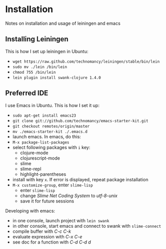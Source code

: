 # Installation

Notes on installation and usage of leiningen and emacs

## Installing Leiningen

This is how I set up leiningen in Ubuntu:

* `wget https://raw.github.com/technomancy/leiningen/stable/bin/lein`
* `sudo mv ./lein /bin/lein`
* `chmod 755 /bin/lein`
* `lein plugin install swank-clojure 1.4.0`

## Preferred IDE

I use Emacs in Ubuntu. This is how I set it up:

* `sudo apt-get install emacs23`
* `git clone git://github.com/technomancy/emacs-starter-kit.git`
* `git checkout remotes/origin/master`
* `mv ./emacs-starter-kit ./.emacs.d`
* launch emacs. In emacs, do this:
* `M-x package-list-packages`
* select following packages with `i` key:
    * clojure-mode
    * clojurescript-mode
    * slime
    * slime-repl
    * highlight-parentheses
* install with key `x`. If error is displayed, repeat package
installation
* `M-x customize-group`, enter `slime-lisp`
    * enter `slime-lisp`
    * change *Slime Net Coding System* to *utf-8-unix*
    * save it for future sessions

Developing with emacs:

* in one console, launch project with `lein swank`
* in other console, start emacs and connect to swank with
`slime-connect`
* compile buffer with *C-c C-k*
* evaluate expression with *C-x C-e*
* see doc for a function with *C-d C-d d*
